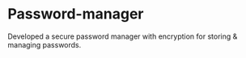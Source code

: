 # Password-manager
Developed a secure password manager with encryption for storing &amp; managing passwords.
